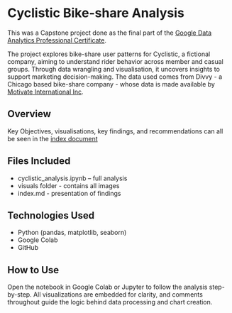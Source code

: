 # Cyclistic Bike-share Analysis

This was a Capstone project done as the final part of the [Google Data Analytics Professional Certificate](https://www.coursera.org/professional-certificates/google-data-analytics).

The project explores bike-share user patterns for Cyclistic, a fictional company, aiming to understand rider behavior across member and casual groups. Through data wrangling and visualisation, it uncovers insights to support marketing decision-making.
The data used comes from Divvy - a Chicago based bike-share company - whose data is made available by [Motivate International Inc](https://divvybikes.com/data-license-agreement).

## Overview
Key Objectives, visualisations, key findings, and recommendations can all be seen in the [index document](https://juliajagger.github.io/Cyclistic_CaseStudy/)

## Files Included
- cyclistic_analysis.ipynb – full analysis
- visuals folder - contains all images
- index.md - presentation of findings

## Technologies Used
- Python (pandas, matplotlib, seaborn)
- Google Colab
- GitHub

## How to Use
Open the notebook in Google Colab or Jupyter to follow the analysis step-by-step. All visualizations are embedded for clarity, and comments throughout guide the logic behind data processing and chart creation.
